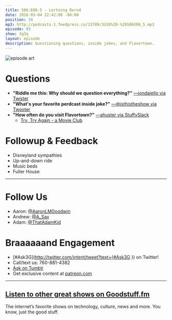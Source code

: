 ```yaml
---
title: S06:E08.5 - Lertning Rernd
date: 2016-03-04 22:42:00 -06:00
position: 34
mp3: http://podcasts-1.feedpress.co/13789/3G3Q%20-%20S06E08_5.mp3
episode: 93
show: 3g3q
layout: episode
description: Questioning questions, inside jokes, and Flavortown.
---
```


![episode art][1]

# Questions

* **"Riddle me this: Why should we question everything?"** [—jondaiello via Twister][2]
* **"What's your favorite perdcast inside joke?"** [—@isthistheshow via Twooter][3]
* **"How often do you visit Flavortown?"** [—ahuster via StuffySlack][4]
    * [Try, Try Again - a Movie Club][5]

# Followup & Feedback

* Disneyland sympathies
* Up-and-down ride
* Music beds
* Fuller House

***

# Follow Us
* Aaron: [@AaronLMGoodwin](http://twitter.com/aaronlmgoodwin)
* Andrew: [@A_Sav](http://twitter.com/a_sav)
* Adam: [@ThatAdamKid](http://twitter.com/thatadamkid)

# Braaaaaand Engagement
* [#Ask3G](http://twitter.com/intent/tweet?text={#Ask3G }) on Twitter!
* Call/text us: 760-881-4382
* [Ask on Tumblr](http://3g3q.co/ask)
* Get exclusive content at [patreon.com](http://www.patreon.com/3g3q)

***

## [Listen to other great shows on Goodstuff.fm](http://goodstuff.fm/)
The internet’s favorite shows on technology, culture, news and more. You know, just the good stuff.

[1]: http://l.gdwn.co/1jkmQ.jpg
[2]: https://twitter.com/408611390/status/700747271541911552
[3]: https://twitter.com/4251346693/status/700765030409592832
[4]: http://www.trustedglobaladvisors.com/Andrew-Schuster.e355827.htm
[5]: https://trytryagain.simplecast.fm
[6]: http://twitter.com/aaronlmgoodwin
[7]: http://twitter.com/a_sav
[8]: http://twitter.com/thatadamkid
[9]: http://3g3q.co/ask
[10]: http://www.patreon.com/3g3q
[11]: http://goodstuff.fm/3g3q/
